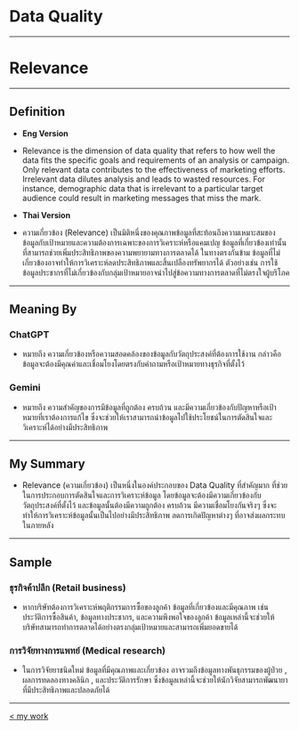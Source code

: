 # Data Quality

---

# Relevance

---

## Definition
- **Eng Version**
- Relevance is the dimension of data quality that refers to how well the data fits the specific goals and requirements of an analysis or campaign. Only relevant data contributes to the effectiveness of marketing efforts. Irrelevant data dilutes analysis and leads to wasted resources. For instance, demographic data that is irrelevant to a particular target audience could result in marketing messages that miss the mark.

- **Thai Version**
- ความเกี่ยวข้อง (Relevance) เป็นมิติหนึ่งของคุณภาพข้อมูลที่สะท้อนถึงความเหมาะสมของข้อมูลกับเป้าหมายและความต้องการเฉพาะของการวิเคราะห์หรือแคมเปญ ข้อมูลที่เกี่ยวข้องเท่านั้นที่สามารถช่วยเพิ่มประสิทธิภาพของความพยายามทางการตลาดได้ ในทางตรงกันข้าม ข้อมูลที่ไม่เกี่ยวข้องอาจทำให้การวิเคราะห์ลดประสิทธิภาพและสิ้นเปลืองทรัพยากรได้ ตัวอย่างเช่น การใช้ข้อมูลประชากรที่ไม่เกี่ยวข้องกับกลุ่มเป้าหมายอาจนำไปสู่ข้อความทางการตลาดที่ไม่ตรงใจผู้บริโภค

---

## Meaning By 

### ChatGPT
- หมายถึง ความเกี่ยวข้องหรือความสอดคล้องของข้อมูลกับวัตถุประสงค์ที่ต้องการใช้งาน กล่าวคือ ข้อมูลจะต้องมีคุณค่าและเชื่อมโยงโดยตรงกับคำถามหรือเป้าหมายทางธุรกิจที่ตั้งไว้

###  Gemini
- หมายถึง ความสำคัญของการมีข้อมูลที่ถูกต้อง ครบถ้วน และมีความเกี่ยวข้องกับปัญหาหรือเป้าหมายที่เราต้องการแก้ไข ซึ่งจะช่วยให้เราสามารถนำข้อมูลไปใช้ประโยชน์ในการตัดสินใจและวิเคราะห์ได้อย่างมีประสิทธิภาพ

---

## My Summary
- Relevance (ความเกี่ยวข้อง) เป็นหนึ่งในองค์ประกอบของ Data Quality ที่สำคัญมาก ที่ช่วยในการประกอบการตัดสินใจและการวิเคราะห์ข้อมูล โดยข้อมูลจะต้องมีความเกี่ยวข้องกับวัตถุประสงค์ที่ตั้งไว้ และข้อมูลนั้นต้องมีความถูกต้อง ครบถ้วน มีความเชื่อมโยงกันจริงๆ ซึ่งจะทำให้การวิเคราะห์ข้อมูลนั้นเป็นไปอย่างมีประสิทธิภาพ ลดการเกิดปัญหาต่างๆ ที่อาจส่งผลกระทบในภายหลัง

---

## Sample

### ธุรกิจค้าปลีก (Retail business)
- หากบริษัทต้องการวิเคราะห์พฤติกรรมการซื้อของลูกค้า ข้อมูลที่เกี่ยวข้องและมีคุณภาพ เช่น ประวัติการซื้อสินค้า, ข้อมูลทางประชากร, และความพึงพอใจของลูกค้า ข้อมูลเหล่านี้จะช่วยให้บริษัทสามารถทำการตลาดได้อย่างตรงกลุ่มเป้าหมายและสามารถเพิ่มยอดขายได้

### การวิจัยทางการแพทย์ (Medical research)
- ในการวิจัยยาชนิดใหม่ ข้อมูลที่มีคุณภาพและเกี่ยวข้อง อาจรวมถึงข้อมูลทางพันธุกรรมของผู้ป่วย , ผลการทดลองทางคลินิก , และประวัติการรักษา ซึ่งข้อมูลเหล่านี้จะช่วยให้นักวิจัยสามารถพัฒนายาที่มีประสิทธิภาพและปลอดภัยได้

---
[< my work](https://wariisara.github.io/mywork)